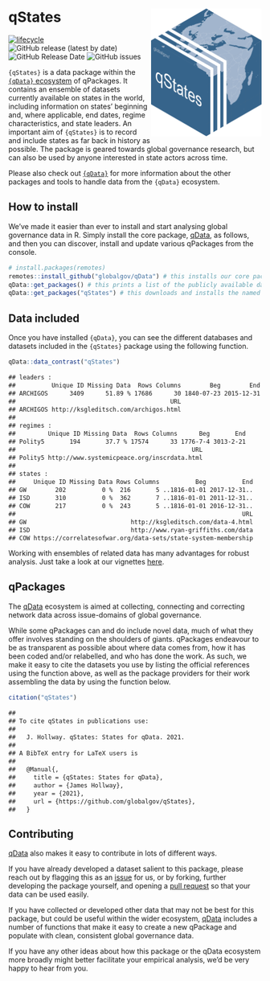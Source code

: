 
# qStates <img src="man/figures/qStates_hexlogo.png" align="right" width="220"/>

<!-- badges: start -->

[![lifecycle](https://img.shields.io/badge/lifecycle-experimental-orange.svg)](https://www.tidyverse.org/lifecycle/#experimental)
![GitHub release (latest by
date)](https://img.shields.io/github/v/release/globalgov/qStates)
![GitHub Release
Date](https://img.shields.io/github/release-date/globalgov/qstates)
![GitHub
issues](https://img.shields.io/github/issues-raw/globalgov/qStates)
<!-- badges: end -->

`{qStates}` is a data package within the [`{qData}`
ecosystem](https://github.com/globalgov) of qPackages. It contains an
ensemble of datasets currently available on states in the world,
including information on states’ beginning and, where applicable, end
dates, regime characteristics, and state leaders. An important aim of
`{qStates}` is to record and include states as far back in history as
possible. The package is geared towards global governance research, but
can also be used by anyone interested in state actors across time.

Please also check out [`{qData}`](https://github.com/globalgov/qData)
for more information about the other packages and tools to handle data
from the `{qData}` ecosystem.

## How to install

We’ve made it easier than ever to install and start analysing global
governance data in R. Simply install the core package,
[qData](https://github.com/globalgov/qData), as follows, and then you
can discover, install and update various qPackages from the console.

``` r
# install.packages(remotes)
remotes::install_github("globalgov/qData") # this installs our core package, the only one you need to do independently
qData::get_packages() # this prints a list of the publicly available data packages currently available
qData::get_packages("qStates") # this downloads and installs the named package
```

## Data included

Once you have installed `{qData}`, you can see the different databases
and datasets included in the `{qStates}` package using the following
function.

``` r
qData::data_contrast("qStates")
```

    ## leaders :
    ##          Unique ID Missing Data  Rows Columns        Beg        End
    ## ARCHIGOS      3409      51.89 % 17686      30 1840-07-23 2015-12-31
    ##                                           URL
    ## ARCHIGOS http://ksgleditsch.com/archigos.html
    ## 
    ## regimes :
    ##         Unique ID Missing Data  Rows Columns      Beg       End
    ## Polity5       194       37.7 % 17574      33 1776-7-4 3013-2-21
    ##                                                 URL
    ## Polity5 http://www.systemicpeace.org/inscrdata.html
    ## 
    ## states :
    ##     Unique ID Missing Data Rows Columns          Beg          End
    ## GW        202          0 %  216       5 ..1816-01-01 2017-12-31..
    ## ISD       310          0 %  362       7 ..1816-01-01 2011-12-31..
    ## COW       217          0 %  243       5 ..1816-01-01 2016-12-31..
    ##                                                               URL
    ## GW                             http://ksgleditsch.com/data-4.html
    ## ISD                            http://www.ryan-griffiths.com/data
    ## COW https://correlatesofwar.org/data-sets/state-system-membership

Working with ensembles of related data has many advantages for robust
analysis. Just take a look at our vignettes
[here](https://globalgov.github.io/qData/articles/user.html).

## qPackages

The [qData](https://github.com/globalgov/qData) ecosystem is aimed at
collecting, connecting and correcting network data across issue-domains
of global governance.

While some qPackages can and do include novel data, much of what they
offer involves standing on the shoulders of giants. qPackages endeavour
to be as transparent as possible about where data comes from, how it has
been coded and/or relabelled, and who has done the work. As such, we
make it easy to cite the datasets you use by listing the official
references using the function above, as well as the package providers
for their work assembling the data by using the function below.

``` r
citation("qStates")
```

    ## 
    ## To cite qStates in publications use:
    ## 
    ##   J. Hollway. qStates: States for qData. 2021.
    ## 
    ## A BibTeX entry for LaTeX users is
    ## 
    ##   @Manual{,
    ##     title = {qStates: States for qData},
    ##     author = {James Hollway},
    ##     year = {2021},
    ##     url = {https://github.com/globalgov/qStates},
    ##   }

## Contributing

[qData](https://github.com/globalgov/qData/blob/main/.github/CONTRIBUTING.md)
also makes it easy to contribute in lots of different ways.

If you have already developed a dataset salient to this package, please
reach out by flagging this as an
[issue](https://github.com/globalgov/qStates/issues) for us, or by
forking, further developing the package yourself, and opening a [pull
request](https://github.com/globalgov/qStates/pulls) so that your data
can be used easily.

If you have collected or developed other data that may not be best for
this package, but could be useful within the wider ecosystem,
[qData](https://github.com/globalgov/qData) includes a number of
functions that make it easy to create a new qPackage and populate with
clean, consistent global governance data.

If you have any other ideas about how this package or the qData
ecosystem more broadly might better facilitate your empirical analysis,
we’d be very happy to hear from you.
